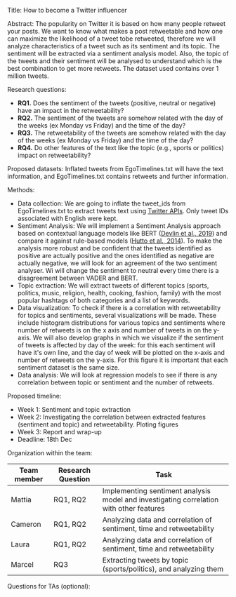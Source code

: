 Title: How to become a Twitter influencer

Abstract:
The popularity on Twitter it is based on how many people retweet your posts. We want to know what makes a post retweetable and how one can maximize the likelihood of a tweet tobe retweeted, therefore we will analyze characteristics of a tweet such as its sentiment and its topic.
The sentiment will be extracted via a sentiment analysis model. Also, the topic of the tweets and their sentiment will be analysed to understand which is the best combination to get more retweets. The dataset used contains over 1 million tweets.

Research questions:
- **RQ1.** Does the sentiment of the tweets (positive, neutral or negative) have an impact in the retweetability?
- **RQ2.** The sentiment of the tweets are somehow related with the day of the weeks (ex Monday vs Friday) and the time of the day?
- **RQ3.** The retweetability of the tweets are somehow related with the day of the weeks (ex Monday vs Friday) and the time of the day?
- **RQ4.** Do other features of the text like the topic (e.g., sports or politics) impact on retweetability?

Proposed datasets:
Inflated tweets from EgoTimelines.txt will have the text information, and EgoTimelines.txt contains retweets and further information.

Methods:
- Data collection: We are going to inflate the tweet_ids from EgoTimelines.txt to extract tweets text using [Twitter APIs](https://github.com/DocNow/hydrator). Only tweet IDs associated with English were kept. 
- Sentiment Analysis: We will implement a Sentiment Analysis approach based on contextual language models like BERT ([Devlin et al., 2019](https://arxiv.org/abs/1810.04805)) and compare it against rule-based models ([Hutto et al., 2014](http://comp.social.gatech.edu/papers/icwsm14.vader.hutto.pdf)). To make the analysis more robust and be confident that the tweets identified as positive are actually positive and the ones identified as negative are actually negative, we will look for an agreement of the two sentiment analyser. Wi will change the sentiment to neutral every time there is a disagreement between VADER and BERT.
- Topic extraction: We will extract tweets of different topics (sports, politics, music, religion, health, cooking, fashion, family) with the most popular hashtags of both categories and a list of keywords.
- Data visualization: To check if there is a correlation with retweetability for topics and sentiments, several visualizations will be made. These include histogram distributions for various topics and sentiments where number of retweets is on the x axis and number of tweets in on the y-axis. We will also develop graphs in which we visualize if the sentiment of tweets is affected by day of the week: for this each sentiment will have it's own line, and the day of week will be plotted on the x-axis and number of retweets on the y-axis. For this figure it is important that each sentiment dataset is the same size. 
- Data analysis: We will look at regression models to see if there is any correlation between topic or sentiment and the number of retweets.

Proposed timeline:
- Week 1: Sentiment and topic extraction
- Week 2: Investigating the correlation between extracted features (sentiment and topic) and retweetability. Ploting figures
- Week 3: Report and wrap-up
- Deadline: 18th Dec

Organization within the team:

| Team member | Research Question | Task                                                                                    |
|-------------|-------------------|-----------------------------------------------------------------------------------------|
| Mattia      | RQ1, RQ2          | Implementing sentiment analysis model and investigating correlation with other features |
| Cameron     | RQ1, RQ2          | Analyzing data and correlation of sentiment, time and retweetability                    |
| Laura       | RQ1, RQ2          | Analyzing data and correlation of sentiment, time and retweetability                    |
| Marcel      | RQ3               | Extracting tweets by topic (sports/politics), and analyzing them                        |

Questions for TAs (optional):

